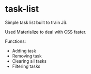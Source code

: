 # task-list

Simple task list built to train JS.

Used Materialize to deal with CSS faster.

Functions: 
- Adding task
- Removing task
- Clearing all tasks
- Filtering tasks

